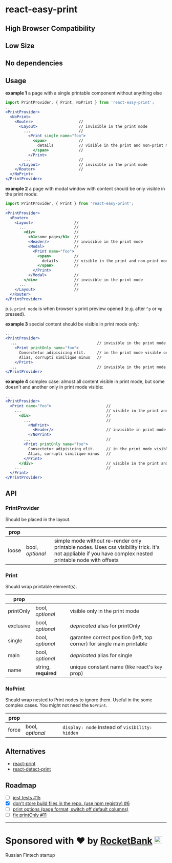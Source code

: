 # react-easy-print

## High Browser Compatibility

## Low Size

## No dependencies

## Usage

**example 1** a page with a single printable component without anything else
```jsx
import PrintProvider, { Print, NoPrint } from 'react-easy-print';
...
<PrintProvider>
  <NoPrint>
    <Router>                    //
      <Layout>                  // invisible in the print mode
        ...                     //
          <Print single name="foo">
            <span>              //
              details           // visible in the print and non-print modes
            </span>             //
          </Print>
        ...                     //
      </Layout>                 // invisible in the print mode
    </Router>                   //
  </NoPrint>
</PrintProvider>
```

**example 2** a page with modal window with content should be only visible in the print mode:

```jsx
import PrintProvider, { Print } from 'react-easy-print';
...
<PrintProvider>
  <Router>
    <Layout>                  //
      ...                     //
        <div>                 //
          <h1>some page</h1>  //
          <Header/>           // invisible in the print mode
          <Modal>             //
            <Print name="foo">
              <span>          //
                details       // visible in the print and non-print modes
              </span>         //
            </Print>
          </Modal>            //
        </div>                // invisible in the print mode
      ...                     //
    </Layout>                 //
  </Router>
</PrintProvider>
```

p.s. `print mode` is when browser's print preview opened (e.g. after `^p` or `⌘p` pressed).

**example 3** special content should be visible in print mode only:
```jsx
...
<PrintProvider>
  ...                                   // invisible in the print mode
    <Print printOnly name="foo">
      Consectetur adipisicing elit.     // in the print mode visible only
      Alias, corrupti similique minus   //
    </Print>
  ...                                   // invisible in the print mode
</PrintProvider>
```

**example 4** complex case: almost all content visible in print mode, but some doesn't and another only in print mode visible:
```jsx
...
<PrintProvider>
  <Print name="foo">                        //
    ...                                     // visible in the print and non-print modes
      <div>                                 //
        ...                                 //
          <NoPrint>
            <Header/>                       // invisible in print mode
          </NoPrint>
        ...                                 //
        <Print printOnly name="foo">
          Consectetur adipisicing elit.     // in the print mode visible only
          Alias, corrupti similique minus   //
        </Print>
      </div>                                // visible in the print and non-print modes
    ...                                     //
  </Print>
</PrintProvider>
```

## API
### PrintProvider
Should be placed in the layout.

| prop |   |   |
| --- | --- | --- |
| loose | bool, *optional* | simple mode without re-render only printable nodes. Uses css visibility trick. It's not appliable if you have complex nested printable node with offsets |

### Print
Should wrap printable element(s).

| prop |   |   |
| --- | --- | --- |
| printOnly | bool, *optional* | visible only in the print mode |
| exclusive | bool, *optional* | *depricated* alias for printOnly |
| single | bool, *optional* | garantee correct position (left, top corner) for single main printable |
| main | bool, *optional* | *depricated* alias for single |
| name | string, **required** | unique constant name (like react's `key` prop) |

### NoPrint
Should wrap nested to Print nodes to ignore them.
Useful in the some complex cases. You might not need the `NoPrint`.

| prop |   |   |
| --- | --- | --- |
| force | bool, *optional* | `display: node` instead of `visibility: hidden` |

## Alternatives
* [react-print](https://github.com/captray/react-print)
* [react-detect-print](https://github.com/tacomanator/react-detect-print)

## Roadmap

* [ ] [jest tests #15](https://github.com/a-x-/react-easy-print/issues/15)
* [x] [don't store build files in the repo. (use npm registry) #6](https://github.com/a-x-/react-easy-print/issues/6)
* [ ] [print options (page format, switch off default columns)](https://github.com/a-x-/react-easy-print/issues/5)
* [ ] [fix printOnly #11](https://github.com/a-x-/react-easy-print/issues/11)

----

# Sponsored with ❤️ by <a href="https://rocketbank.ru">RocketBank</a> <img src="https://user-images.githubusercontent.com/6201068/41535008-57abc544-7309-11e8-9259-4b38bc1e7370.png" width="24"/>
Russian Fintech startup
